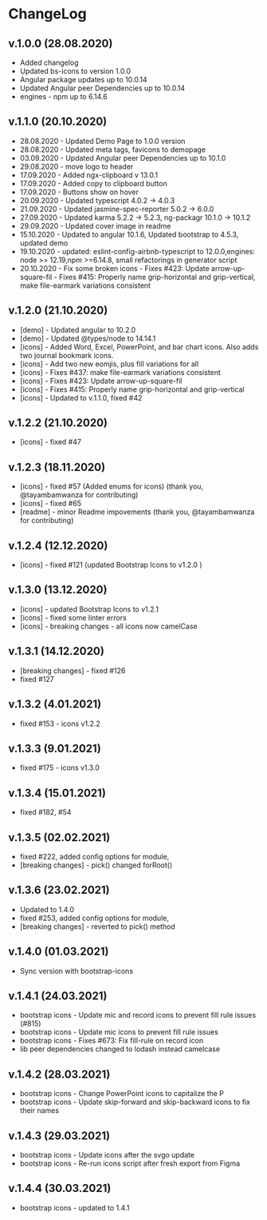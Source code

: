 # ChangeLog

## v.1.0.0 (28.08.2020)

* Added changelog
* Updated bs-icons to version 1.0.0
* Angular package updates up to 10.0.14
* Updated Angular peer Dependencies up to 10.0.14
* engines - npm up to 6.14.6

## v.1.1.0 (20.10.2020)

* 28.08.2020 - Updated Demo Page to 1.0.0 version
* 28.08.2020 - Updated meta tags, favicons to demopage
* 03.09.2020 - Updated Angular peer Dependencies up to 10.1.0
* 29.08.2020 - move logo to header
* 17.09.2020 - Added ngx-clipboard v 13.0.1
* 17.09.2020 - Added copy to clipboard button
* 17.09.2020 - Buttons show on hover
* 20.09.2020 - Updated typescript 4.0.2  →  4.0.3
* 21.09.2020 - Updated jasmine-spec-reporter  5.0.2  →  6.0.0
* 27.09.2020 - Updated  karma 5.2.2 → 5.2.3, ng-packagr 10.1.0 → 10.1.2
* 29.09.2020 - Updated cover image in readme
* 15.10.2020 - Updated to angular 10.1.6, Updated bootstrap to 4.5.3, updated demo
* 19.10.2020 - updated: eslint-config-airbnb-typescript to 12.0.0,engines: node >= 12.19,npm >=6.14.8, small refactorings in generator script
* 20.10.2020 - Fix some broken icons - Fixes #423: Update arrow-up-square-fil - Fixes #415: Properly name grip-horizontal and grip-vertical, make file-earmark variations consistent

## v.1.2.0 (21.10.2020)

* [demo] - Updated angular to 10.2.0
* [demo] - Updated @types/node to 14.14.1
* [icons] - Added Word, Excel, PowerPoint, and bar chart icons. Also adds two journal bookmark icons.
* [icons] - Add two new eomjis, plus fill variations for all
* [icons] - Fixes #437: make file-earmark variations consistent
* [icons] - Fixes #423: Update arrow-up-square-fil
* [icons] - Fixes #415: Properly name grip-horizontal and grip-vertical
* [icons] - Updated to v.1.1.0, fixed #42

## v.1.2.2 (21.10.2020)

* [icons] - fixed #47

## v.1.2.3 (18.11.2020)

* [icons] - fixed #57 (Added enums for icons) (thank you, @tayambamwanza for contributing)
* [icons] - fixed #65
* [readme] - minor Readme impovements (thank you, @tayambamwanza for contributing)

## v.1.2.4 (12.12.2020)

* [icons] - fixed #121 (updated Bootstrap Icons to v1.2.0 )

## v.1.3.0 (13.12.2020)

* [icons] - updated Bootstrap Icons to v1.2.1
* [icons] - fixed some linter errors
* [icons] - breaking changes - all icons now camelCase

## v.1.3.1 (14.12.2020)

* [breaking changes] - fixed #126
* fixed #127

## v.1.3.2 (4.01.2021)

* fixed #153 - icons v1.2.2

## v.1.3.3 (9.01.2021)

* fixed #175 - icons v1.3.0
## v.1.3.4 (15.01.2021)

* fixed #182, #54

## v.1.3.5 (02.02.2021)

* fixed #222, added config options for module,
* [breaking changes] - pick() changed forRoot()

## v.1.3.6 (23.02.2021)

* Updated to 1.4.0
* fixed #253, added config options for module,
* [breaking changes] - reverted to pick() method

## v.1.4.0 (01.03.2021)

* Sync version with bootstrap-icons

## v.1.4.1 (24.03.2021)

* bootstrap icons - Update mic and record icons to prevent fill rule issues (#815)
* bootstrap icons - Update mic icons to prevent fill rule issues
* bootstrap icons - Fixes #673: Fix fill-rule on record icon
* lib peer dependencies changed to lodash instead camelcase

## v.1.4.2 (28.03.2021)

* bootstrap icons - Change PowerPoint icons to capitalize the P
* bootstrap icons - Update skip-forward and skip-backward icons to fix their names

## v.1.4.3 (29.03.2021)

* bootstrap icons - Update icons after the svgo update
* bootstrap icons - Re-run icons script after fresh export from Figma


## v.1.4.4 (30.03.2021)

* bootstrap icons - updated to 1.4.1
